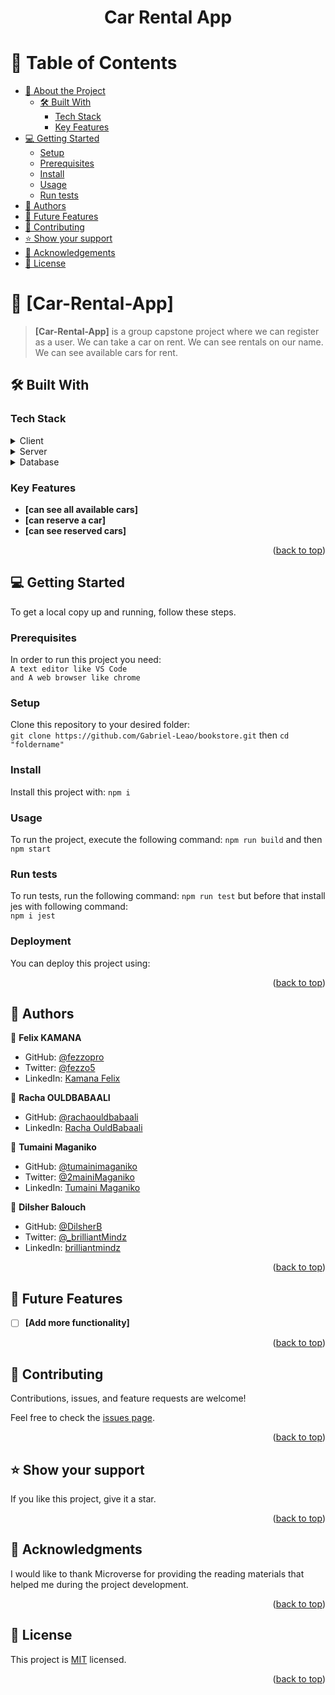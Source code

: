 <div align="center">
<h1><b> Car Rental App</b></h1>
</div>

<a name="readme-top"></a>

<!-- TABLE OF CONTENTS -->

# 📗 Table of Contents

- [📖 About the Project](#about-project)
  - [🛠 Built With](#built-with)
    - [Tech Stack](#tech-stack)
    - [Key Features](#key-features)
- [💻 Getting Started](#getting-started)
  - [Setup](#setup)
  - [Prerequisites](#prerequisites)
  - [Install](#install)
  - [Usage](#usage)
  - [Run tests](#run-tests)
- [👥 Authors](#authors)
- [🔭 Future Features](#future-features)
- [🤝 Contributing](#contributing)
- [⭐️ Show your support](#support)
- [🙏 Acknowledgements](#acknowledgements)
- [📝 License](#license)

<!-- PROJECT DESCRIPTION -->

# 📖 [Car-Rental-App] <a name="about-project"></a>

> **[Car-Rental-App]** is a group capstone project where we can register as a user. We can take a car on rent. We can see rentals on our name. We can see available cars for rent.

## 🛠 Built With <a name="built-with"></a>

### Tech Stack <a name="tech-stack"></a>

<details>
  <summary>Client</summary>
  <ul>
    <li><a href="https://www.w3schools.com/html/default.asp">React</a></li>
  </ul>
</details>

<details>
  <summary>Server</summary>
  <ul>
    <li><a href="https://www.ruby-lang.org/en/">Ruby</a></li>
    <li><a href="https://guides.rubyonrails.org/">Ruby on Rails</a></li>
  </ul>
</details>

<details>
<summary>Database</summary>
  <ul>
    <li><a href="https://www.postgresql.org/">PostgreSQL</a></li>
  </ul>
</details>

<!-- Features -->

### Key Features <a name="key-features"></a>

- **[can see all available cars]**
- **[can reserve a car]**
- **[can see reserved cars]**

<p align="right">(<a href="#readme-top">back to top</a>)</p>

<!-- GETTING STARTED -->

## 💻 Getting Started <a name="getting-started"></a>

To get a local copy up and running, follow these steps.

### Prerequisites

In order to run this project you need:</br>
`A text editor like VS Code` </br>
`and A web browser like chrome`

### Setup

Clone this repository to your desired folder: </br>
`git clone https://github.com/Gabriel-Leao/bookstore.git`
then `cd "foldername"`</br>

### Install

Install this project with:
`npm i`

### Usage

To run the project, execute the following command:
`npm run build` and then </br>
`npm start`

### Run tests

To run tests, run the following command:
`npm run test` but before that install jes with following command:</br>
`npm i jest`

### Deployment

You can deploy this project using:

<p align="right">(<a href="#readme-top">back to top</a>)</p>

<!-- AUTHORS -->

## 👥 Authors <a name="authors"></a>

👤 **Felix KAMANA**

- GitHub: [@fezzopro](https://github.com/fezzopro)
- Twitter: [@fezzo5](https://twitter.com/fezzo5)
- LinkedIn: [Kamana Felix](https://www.linkedin.com/in/kamana-felix/)

👤 **Racha OULDBABAALI**

- GitHub: [@rachaouldbabaali](https://github.com/rachaouldbabaali)
- LinkedIn: [Racha OuldBabaali](https://www.linkedin.com/in/racha-ouldbabaali-25122877/)

👤 **Tumaini Maganiko**

- GitHub: [@tumainimaganiko](https://github.com/tumainimaganiko)
- Twitter: [@2mainiMaganiko](https://twitter.com/2mainiMaganiko)
- LinkedIn: [Tumaini Maganiko](https://www.linkedin.com/in/tumainimaganiko/)

👤 **Dilsher Balouch**

- GitHub: [@DilsherB](https://github.com/DilsherB)
- Twitter: [@\_brilliantMindz](https://twitter.com/_brilliantMindz)
- LinkedIn: [brilliantmindz](https://www.linkedin.com/in/brilliantmindz/)

<p align="right">(<a href="#readme-top">back to top</a>)</p>

<!-- FUTURE FEATURES -->

## 🔭 Future Features <a name="future-features"></a>

- [ ] **[Add more functionality]**

<p align="right">(<a href="#readme-top">back to top</a>)</p>

<!-- CONTRIBUTING -->

## 🤝 Contributing <a name="contributing"></a>

Contributions, issues, and feature requests are welcome!

Feel free to check the [issues page](../../issues).

<p align="right">(<a href="#readme-top">back to top</a>)</p>

<!-- SUPPORT -->

## ⭐️ Show your support <a name="support"></a>

If you like this project, give it a star.

<p align="right">(<a href="#readme-top">back to top</a>)</p>

<!-- ACKNOWLEDGEMENTS -->

## 🙏 Acknowledgments <a name="acknowledgements"></a>

I would like to thank Microverse for providing the reading materials that helped me during the project development.

<p align="right">(<a href="#readme-top">back to top</a>)</p>

## 📝 License <a name="license"></a>

This project is [MIT](./LICENSE) licensed.

<p align="right">(<a href="#readme-top">back to top</a>)</p>
